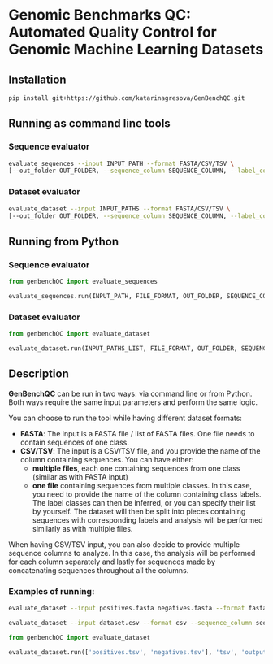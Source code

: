 # Genomic Benchmarks QC: Automated Quality Control for Genomic Machine Learning Datasets

## Installation

```bash
pip install git+https://github.com/katarinagresova/GenBenchQC.git
```

## Running as command line tools

### Sequence evaluator

```bash
evaluate_sequences --input INPUT_PATH --format FASTA/CSV/TSV \
[--out_folder OUT_FOLDER, --sequence_column SEQUENCE_COLUMN, --label_column LABEL_COLUMN, --label LABEL, --log_level LOG_LEVEL, --log_file LOG_FILE]
```

### Dataset evaluator

```bash
evaluate_dataset --input INPUT_PATHS --format FASTA/CSV/TSV \
[--out_folder OUT_FOLDER, --sequence_column SEQUENCE_COLUMN, --label_column LABEL_COLUMN, --label_list LABEL1 LABEL2 ..., --regression, --log_level LOG_LEVEL, --log_file LOG_FILE]
```

## Running from Python

### Sequence evaluator

```python
from genbenchQC import evaluate_sequences

evaluate_sequences.run(INPUT_PATH, FILE_FORMAT, OUT_FOLDER, SEQUENCE_COLUMN_LIST, LABEL_COLUMN, LABEL)
```

### Dataset evaluator

```python
from genbenchQC import evaluate_dataset

evaluate_dataset.run(INPUT_PATHS_LIST, FILE_FORMAT, OUT_FOLDER, SEQUENCE_COLUMN_LIST, LABEL_COLUMN, LABEL_LIST, REGRESSION)
```

## Description

**GenBenchQC** can be run in two ways: via command line or from Python. Both ways require the same input parameters and perform the same logic.

You can choose to run the tool while having different dataset formats:
- **FASTA**: The input is a FASTA file / list of FASTA files. One file needs to contain sequences of one class.
- **CSV/TSV**: The input is a CSV/TSV file, and you provide the name of the column containing sequences. You can have either:
  - **multiple files**, each one containing sequences from one class (similar as with FASTA input)
  - **one file** containing sequences from multiple classes. In this case, you need to provide the name of the column containing class labels. The label classes can then be inferred, or you can specify their list by yourself. The dataset will then be split into pieces containing sequences with corresponding labels and analysis will be performed similarly as with multiple files.

When having CSV/TSV input, you can also decide to provide multiple sequence columns to analyze. In this case, the analysis will be performed for each column separately and lastly for sequences made by concatenating sequences throughout all the columns.

### Examples of running:

```bash
evaluate_dataset --input positives.fasta negatives.fasta --format fasta
```

```bash
evaluate_dataset --input dataset.csv --format csv --sequence_column seq --label_column label --labels 0 1 2
```

```python
from genbenchQC import evaluate_dataset

evaluate_dataset.run(['positives.tsv', 'negatives.tsv'], 'tsv', 'output_folder', ['seq1', 'seq2'])
```
